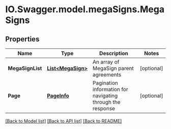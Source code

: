 # IO.Swagger.model.megaSigns.MegaSigns
## Properties

Name | Type | Description | Notes
------------ | ------------- | ------------- | -------------
**MegaSignList** | [**List&lt;MegaSign&gt;**](MegaSign.md) | An array of MegaSign parent agreements | [optional] 
**Page** | [**PageInfo**](PageInfo.md) | Pagination information for navigating through the response | [optional] 

[[Back to Model list]](../README.md#documentation-for-models) [[Back to API list]](../README.md#documentation-for-api-endpoints) [[Back to README]](../README.md)

